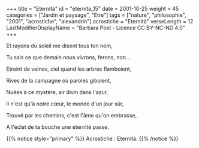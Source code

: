 +++
title = "Eternità"
id = "eternita_15"
date = 2001-10-25
weight = 45
categories = ["Jardin et paysage", "Etre"]
tags = ["nature", "philosophie", "2001", "acrostiche", "alexandrin"]
acrostiche = "Eternità"
verseLength = 12
LastModifierDisplayName = "Barbara Post - Licence CC BY-NC-ND 4.0"
+++

Et rayons du soleil me disent tous ton nom,

Tu sais ce que demain nous vivrons, ferons, non...

Etreint de veines, ciel quand les arbres flamboient,

Rives de la campagne où paroles giboient,

Nuées à ce mystère, air divin dans l'azur,

Il n'est qu'à notre cœur, le monde d'un jour sûr,

Trouvé par les chemins, c'est l'âme qu'on embrasse,

A l'éclat de ta bouche une éternité passe.

{{% notice style="primary" %}}
Acrostiche : Eternità.
{{% /notice %}}
